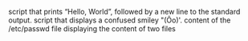 script that prints “Hello, World”, followed by a new line to the standard output.
script that displays a confused smiley "(Ôo)'.
content of the /etc/passwd file
displaying the content of two files

